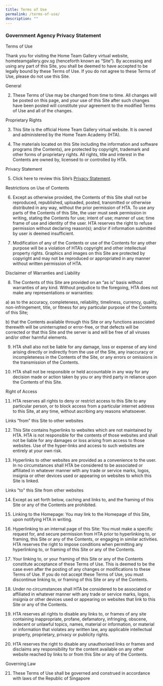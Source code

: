 ```yaml
---
title: Terms of Use
permalink: /terms-of-use/
description: ""
---
```

### **Government Agency Privacy Statement**

Terms of Use

Thank you for visiting the Home Team Gallery virtual website, hometeamgallery.gov.sg (henceforth known as “Site”). By accessing and using any part of this Site, you shall be deemed to have accepted to be legally bound by these Terms of Use. If you do not agree to these Terms of Use, please do not use this Site.

General

2.	These Terms of Use may be changed from time to time. All changes will be posted on this page, and your use of this Site after such changes have been posted will constitute your agreement to the modified Terms of Use and all of the changes.

Proprietary Rights

3.	This Site is the official Home Team Gallery virtual website. It is owned and administered by the Home Team Academy (HTA).

4.	The materials located on this Site including the information and software programs (the Contents), are protected by copyright, trademark and other forms of proprietary rights. All rights, title and interest in the Contents are owned by, licensed to or controlled by HTA.

Privacy Statement

5.	Click here to review this Site’s [Privacy Statement](/privacy/).

Restrictions on Use of Contents

6.	Except as otherwise provided, the Contents of this Site shall not be reproduced, republished, uploaded, posted, transmitted or otherwise distributed in any way, without the prior permission of HTA. To use any parts of the Contents of this Site, the user must seek permission in writing, stating the Contents for use; intent of use; manner of use; time frame of use and identity of the user. HTA reserves the right to refuse permission without declaring reason(s); and/or if information submitted by user is deemed insufficient.

7.	Modification of any of the Contents or use of the Contents for any other purpose will be a violation of HTA’s copyright and other intellectual property rights. Graphics and images on this Site are protected by copyright and may not be reproduced or appropriated in any manner without written permission of HTA.

Disclaimer of Warranties and Liability

8.	The Contents of this Site are provided on an “as is” basis without warranties of any kind. Without prejudice to the foregoing, HTA does not make any representations or warranties:

a)	as to the accuracy, completeness, reliability, timeliness, currency, quality, non-infringement, title, or fitness for any particular purpose of the Contents of this Site;

b)	that the Contents available through this Site or any functions associated therewith will be uninterrupted or error-free, or that defects will be corrected or that this Site and the server is and will be free of all viruses and/or other harmful elements.

9.	HTA shall also not be liable for any damage, loss or expense of any kind arising directly or indirectly from the use of the Site, any inaccuracy or incompleteness in the Contents of the Site, or any errors or omissions in the transmission of the Contents.

10.	HTA shall not be responsible or held accountable in any way for any decision made or action taken by you or any third party in reliance upon the Contents of this Site.

Right of Access

11.	HTA reserves all rights to deny or restrict access to this Site to any particular person, or to block access from a particular internet address to this Site, at any time, without ascribing any reasons whatsoever.

Links “from” this Site to other websites

12.	This Site contains hyperlinks to websites which are not maintained by HTA. HTA is not responsible for the contents of those websites and shall not be liable for any damages or loss arising from access to those websites. Use of the hyper-links and access to such websites are entirely at your own risk.

13.	Hyperlinks to other websites are provided as a convenience to the user. In no circumstances shall HTA be considered to be associated or affiliated in whatever manner with any trade or service marks, logos, insignia or other devices used or appearing on websites to which this Site is linked.

Links "to" this Site from other websites

14.	Except as set forth below, caching and links to, and the framing of this Site or any of the Contents are prohibited.

15.	Linking to the Homepage: You may link to the Homepage of this Site, upon notifying HTA in writing.

16.	Hyperlinking to an internal page of this Site: You must make a specific request for, and secure permission from HTA prior to hyperlinking to, or framing, this Site or any of the Contents, or engaging in similar activities. HTA reserves the right to impose conditions when permitting any hyperlinking to, or framing of this Site or any of the Contents.

17.	Your linking to, or your framing of this Site or any of the Contents constitute acceptance of these Terms of Use. This is deemed to be the case even after the posting of any changes or modifications to these Terms of Use. If you do not accept these Terms of Use, you must discontinue linking to, or framing of this Site or any of the Contents.

18.	Under no circumstances shall HTA be considered to be associated or affiliated in whatever manner with any trade or service marks, logos, insignia or other devices used or appearing on websites that link to this Site or any of the Contents.

19.	HTA reserves all rights to disable any links to, or frames of any site containing inappropriate, profane, defamatory, infringing, obscene, indecent or unlawful topics, names, material or information, or material or information that violates any written law, any applicable intellectual property, proprietary, privacy or publicity rights.

20.	HTA reserves the right to disable any unauthorised links or frames and disclaims any responsibility for the content available on any other website reached by links to or from this Site or any of the Contents.


Governing Law

21.	These Terms of Use shall be governed and construed in accordance with laws of the Republic of Singapore